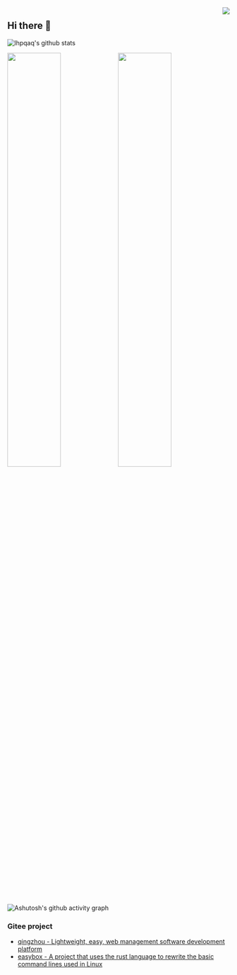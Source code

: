 <img align="right" src="https://count.getloli.com/get/@:lhpqaq?theme=rule34">

## Hi there 👋  
  

![lhpqaq's github stats](https://github-readme-stats.vercel.app/api?username=lhpqaq\&rank_icon=github&theme=transparent&card_width=1000)

      
<p>
  <img src="https://stats.justsong.cn/api/leetcode?username=lhpqaq&cn=true" alt="" width="49%" />
  <img src="https://stats.justsong.cn/api/github?username=lhpqaq" alt="" width="49%" /> 
</p>
  

![Ashutosh's github activity graph](https://github-readme-activity-graph.vercel.app/graph?username=lhpqaq&theme=github)

### Gitee project
- [qingzhou - Lightweight, easy, web management software development platform](https://gitee.com/openeuler/qingzhou)
- [easybox - A project that uses the rust language to rewrite the basic command lines used in Linux](https://gitee.com/openeuler/easybox)
